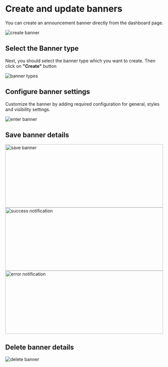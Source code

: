 # Create and update banners

You can create an announcement banner directly from the dashboard page.

![create banner](https://raw.githubusercontent.com/profy-shopify/profy-shopify.github.io/main/assets/page3/create_banner.png)
## Select the Banner type

Next, you should select the banner type which you want to create. Then click on **"Create"** button

![banner types](https://raw.githubusercontent.com/profy-shopify/profy-shopify.github.io/main/assets/page2/banner_types.png)

## Configure banner settings

Customize the banner by adding required configuration for general, styles and visibility settings.

![enter banner](https://raw.githubusercontent.com/profy-shopify/profy-shopify.github.io/main/assets/page5/basic_settings.png)


## Save banner details

<img src="https://raw.githubusercontent.com/profy-shopify/profy-shopify.github.io/main/assets/page3/save_banner.png" alt="save banner" width="500" height="200"/>

<img src="https://raw.githubusercontent.com/profy-shopify/profy-shopify.github.io/main/assets/page3/success_noti.png" alt="success notification" width="500" height="200"/>

<img src="https://raw.githubusercontent.com/profy-shopify/profy-shopify.github.io/main/assets/page3/save_error.png" alt="error notification" width="500" height="200"/>


## Delete banner details

![delete banner](https://raw.githubusercontent.com/profy-shopify/profy-shopify.github.io/main/assets/page3/banner_types.png)



